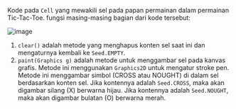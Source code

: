 Kode pada  `Cell` yang mewakili sel pada papan permainan dalam permainan Tic-Tac-Toe. 
fungsi masing-masing bagian dari kode tersebut:

![image](https://github.com/bagasnghr10/Jobjsheet-6-Sistem-Cerdas/assets/143892102/2146aad9-935b-4b0f-b7c1-e62ac863747e)


1. `clear()` adalah metode yang menghapus konten sel saat ini dan mengaturnya kembali ke `Seed.EMPTY`.
2. `paint(Graphics g)` adalah metode untuk menggambar sel  pada kanvas grafis. Metode ini menggunakan `Graphics2D`  untuk mengatur stroke pen. Metode ini menggambar simbol (CROSS atau NOUGHT) di dalam sel berdasarkan konten sel. Jika kontennya adalah `Seed.CROSS`, maka akan digambar silang (X) berwarna hijau. Jika kontennya adalah `Seed.NOUGHT`, maka akan digambar bulatan (O) berwarna merah. 

